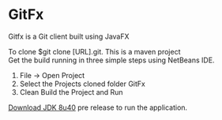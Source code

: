 GitFx
=====

Gitfx is a Git client built using JavaFX

To clone $git clone [URL].git. This is a maven project<br>
Get the build running in three simple steps using NetBeans IDE.<br>
<ol>
<li> File -> Open Project </li>
<li>Select the Projects cloned folder GitFx</li>
<li> Clean Build the Project and Run</li>
</ol>

<a href="https://jdk8.java.net/download.html">Download JDK 8u40</a> pre release to run the application.


